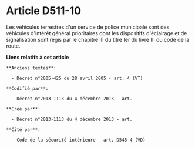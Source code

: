 # Article D511-10

Les véhicules terrestres d'un service de police municipale sont des véhicules d'intérêt général prioritaires dont les
dispositifs d'éclairage et de signalisation sont régis par le chapitre III du titre Ier du livre III du code de la route.

**Liens relatifs à cet article**

	**Anciens textes**:

	  - Décret n°2005-425 du 28 avril 2005 - art. 4 (VT)

	**Codifié par**:

	  - Décret n°2013-1113 du 4 décembre 2013 - art.

	**Créé par**:

	  - Décret n°2013-1113 du 4 décembre 2013 - art.

	**Cité par**:

	  - Code de la sécurité intérieure - art. D545-4 (VD)
